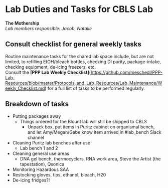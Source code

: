 # Lab Duties and Tasks for CBLS Lab
**The Mothership**\
*Lab members responsible: Jacob, Natalie*

## Consult checklist for general **weekly** tasks
Routine maintenance tasks for the shared lab space include, but are not limited, to refilling EtOH/bleach bottles, checking DI purity, package-intake, checking equipment, de-icing freezers, etc.   
Consult the **[PPP Lab Weekly Checklist]**(https://github.com/meschedl/PPP-Lab-Resources/blob/master/Protocols_and_Lab_Resources/Lab_Maintenance/Weekly_Checklist.md) for a full list of tasks to be performed regularly.

## Breakdown of tasks
* Putting packages away
	* Things ordered for the Blount lab will still be shipped to CBLS
		* Unpack box, put items in Puritz cabinet on organismal bench, and let Amy/Megan/Gabe know item arrived in #lab_bench Slack channel
* Cleaning Puritz lab benches after use
	* Lab bench 1 and 2
* Cleaning general use areas
	* DNA gel bench, thermocyclers, RNA work area, Steve the Artist (the tapestation), Qsonica
* Monitoring Hazardous SAA
* Restocking gloves, tips, ethanol, bleach, H20
* De-icing fridges?!
